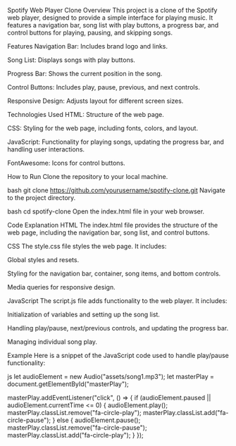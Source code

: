 Spotify Web Player Clone
Overview
This project is a clone of the Spotify web player, designed to provide a simple interface for playing music. It features a navigation bar, song list with play buttons, a progress bar, and control buttons for playing, pausing, and skipping songs.

Features
Navigation Bar: Includes brand logo and links.

Song List: Displays songs with play buttons.

Progress Bar: Shows the current position in the song.

Control Buttons: Includes play, pause, previous, and next controls.

Responsive Design: Adjusts layout for different screen sizes.

Technologies Used
HTML: Structure of the web page.

CSS: Styling for the web page, including fonts, colors, and layout.

JavaScript: Functionality for playing songs, updating the progress bar, and handling user interactions.

FontAwesome: Icons for control buttons.

How to Run
Clone the repository to your local machine.

bash
git clone https://github.com/yourusername/spotify-clone.git
Navigate to the project directory.

bash
cd spotify-clone
Open the index.html file in your web browser.

Code Explanation
HTML
The index.html file provides the structure of the web page, including the navigation bar, song list, and control buttons.

CSS
The style.css file styles the web page. It includes:

Global styles and resets.

Styling for the navigation bar, container, song items, and bottom controls.

Media queries for responsive design.

JavaScript
The script.js file adds functionality to the web player. It includes:

Initialization of variables and setting up the song list.

Handling play/pause, next/previous controls, and updating the progress bar.

Managing individual song play.

Example
Here is a snippet of the JavaScript code used to handle play/pause functionality:

js
let audioElement = new Audio("assets/song1.mp3");
let masterPlay = document.getElementById("masterPlay");

masterPlay.addEventListener("click", () => {
  if (audioElement.paused || audioElement.currentTime <= 0) {
    audioElement.play();
    masterPlay.classList.remove("fa-circle-play");
    masterPlay.classList.add("fa-circle-pause");
  } else {
    audioElement.pause();
    masterPlay.classList.remove("fa-circle-pause");
    masterPlay.classList.add("fa-circle-play");
  }
});

